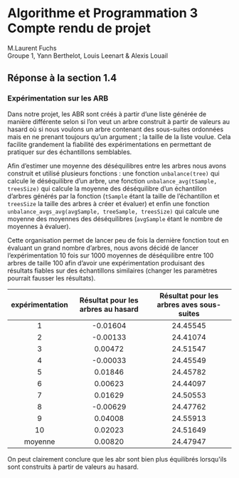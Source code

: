 # Algorithme et Programmation 3 </br> Compte rendu de projet

M.Laurent Fuchs</br>
Groupe 1, Yann Berthelot, Louis Leenart & Alexis Louail

## Réponse à la section 1.4

### Expérimentation sur les ARB

Dans notre projet, les ABR sont créés à partir d’une liste générée de manière différente selon si l’on veut un arbre construit à partir de valeurs au hasard où si nous voulons un arbre contenant des sous-suites ordonnées mais en ne prenant toujours qu’un argument ; la taille de la liste voulue. Cela facilite grandement la fiabilité des expérimentations en permettant de pratiquer sur des échantillons semblables.

Afin d’estimer une moyenne des déséquilibres entre les arbres nous avons construit et utilisé plusieurs fonctions : une fonction `unbalance(tree)` qui calcule le déséquilibre d’un arbre, une fonction `unbalance_avg(tSample, treesSize)` qui calcule la moyenne des déséquilibre d’un échantillon d’arbres générés par la fonction (`tSample` étant la taille de l’échantillon et `treesSize` la taille des arbres à créer et évaluer) et enfin une fonction `unbalance_avgs_avg(avgSample, treeSample, treesSize)` qui calcule une moyenne des moyennes des déséquilibres (`avgSample` étant le nombre de moyennes à évaluer).

Cette organisation permet de lancer peu de fois la dernière fonction tout en évaluant un grand nombre d’arbres, nous avons décidé de lancer l’expérimentation 10 fois sur 1000 moyennes de déséquilibre entre 100 arbres de taille 100 afin d’avoir une expérimentation produisant des résultats fiables sur des échantillons similaires (changer les paramètres pourrait fausser les résultats).

|	expérimentation	|	Résultat pour les arbres au hasard	|	Résultat pour les arbres aves sous-suites	|
| :-------------------------:	|:------------------------------------------:	| :------------------------------------------------:	|
|		1		|		    -0.01604			|			24.45545			|
|		2		|		    -0.00133			|			24.41074			|
|		3		|		     0.00472			|			24.51547			|
|		4		|		    -0.00033			|			24.45549			|
|		5		|		     0.01846			|			24.45782			|
|		6		|		     0.00623			|			24.44097			|
|		7		|		     0.01629			|			24.50553			|
|		8		|		    -0.00629			|			24.47762			|
|		9		|		     0.04008			|			24.55913			|
|	       10		|		     0.02023			|			24.51649			|
|	     moyenne		|		     0.00820			|			24.47947			|

On peut clairement conclure que les abr sont bien plus équilibrés lorsqu'ils sont construits à partir de valeurs au hasard.
